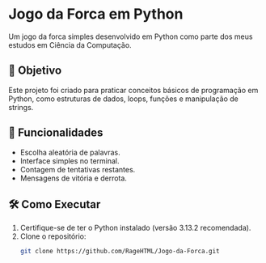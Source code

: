 # Jogo da Forca em Python

Um jogo da forca simples desenvolvido em Python como parte dos meus estudos em Ciência da Computação.

## 🎯 Objetivo
Este projeto foi criado para praticar conceitos básicos de programação em Python, como estruturas de dados, loops, funções e manipulação de strings.

## 🚀 Funcionalidades
- Escolha aleatória de palavras.
- Interface simples no terminal.
- Contagem de tentativas restantes.
- Mensagens de vitória e derrota.

## 🛠️ Como Executar
1. Certifique-se de ter o Python instalado (versão 3.13.2 recomendada).
2. Clone o repositório:
   ```bash
   git clone https://github.com/RageHTML/Jogo-da-Forca.git
